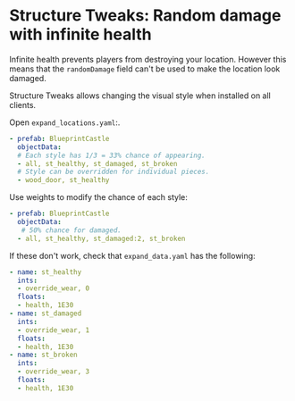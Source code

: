 # Structure Tweaks: Random damage with infinite health

Infinite health prevents players from destroying your location. However this means that the `randomDamage` field can't be used to make the location look damaged.

Structure Tweaks allows changing the visual style when installed on all clients.

Open `expand_locations.yaml`:.

```yaml
- prefab: BlueprintCastle
  objectData:
  # Each style has 1/3 = 33% chance of appearing.
  - all, st_healthy, st_damaged, st_broken
  # Style can be overridden for individual pieces.
  - wood_door, st_healthy
```

Use weights to modify the chance of each style:

```yaml
- prefab: BlueprintCastle
  objectData:
   # 50% chance for damaged.
  - all, st_healthy, st_damaged:2, st_broken
```

If these don't work, check that `expand_data.yaml` has the following:

```yaml
- name: st_healthy
  ints:
  - override_wear, 0
  floats:
  - health, 1E30
- name: st_damaged
  ints:
  - override_wear, 1
  floats:
  - health, 1E30
- name: st_broken
  ints:
  - override_wear, 3
  floats:
  - health, 1E30
```
